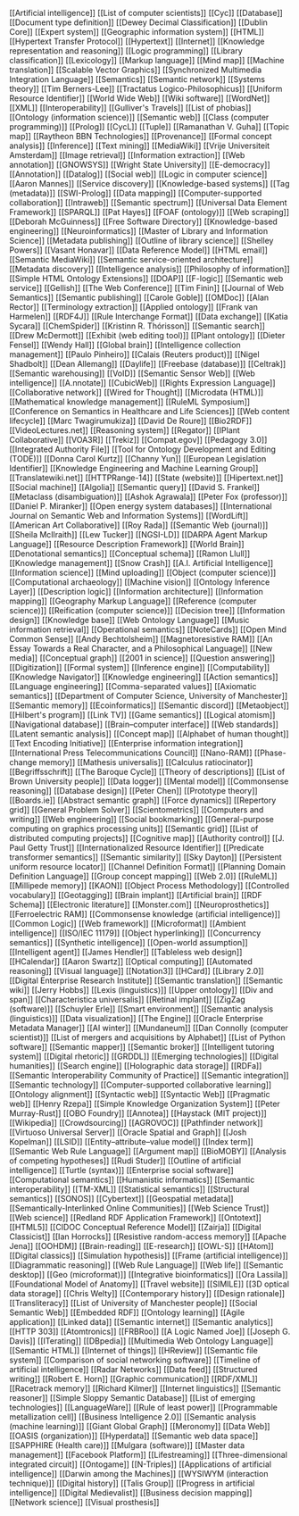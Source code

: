 [[Artificial intelligence]]
[[List of computer scientists]]
[[Cyc]]
[[Database]]
[[Document type definition]]
[[Dewey Decimal Classification]]
[[Dublin Core]]
[[Expert system]]
[[Geographic information system]]
[[HTML]]
[[Hypertext Transfer Protocol]]
[[Hypertext]]
[[Internet]]
[[Knowledge representation and reasoning]]
[[Logic programming]]
[[Library classification]]
[[Lexicology]]
[[Markup language]]
[[Mind map]]
[[Machine translation]]
[[Scalable Vector Graphics]]
[[Synchronized Multimedia Integration Language]]
[[Semantics]]
[[Semantic network]]
[[Systems theory]]
[[Tim Berners-Lee]]
[[Tractatus Logico-Philosophicus]]
[[Uniform Resource Identifier]]
[[World Wide Web]]
[[Wiki software]]
[[WordNet]]
[[XML]]
[[Interoperability]]
[[Gulliver's Travels]]
[[List of phobias]]
[[Ontology (information science)]]
[[Semantic web]]
[[Class (computer programming)]]
[[Prolog]]
[[CycL]]
[[Tuple]]
[[Ramanathan V. Guha]]
[[Topic map]]
[[Raytheon BBN Technologies]]
[[Provenance]]
[[Formal concept analysis]]
[[Inference]]
[[Text mining]]
[[MediaWiki]]
[[Vrije Universiteit Amsterdam]]
[[Image retrieval]]
[[Information extraction]]
[[Web annotation]]
[[GNOWSYS]]
[[Wright State University]]
[[E-democracy]]
[[Annotation]]
[[Datalog]]
[[Social web]]
[[Logic in computer science]]
[[Aaron Mannes]]
[[Service discovery]]
[[Knowledge-based systems]]
[[Tag (metadata)]]
[[SWI-Prolog]]
[[Data mapping]]
[[Computer-supported collaboration]]
[[Intraweb]]
[[Semantic spectrum]]
[[Universal Data Element Framework]]
[[SPARQL]]
[[Pat Hayes]]
[[FOAF (ontology)]]
[[Web scraping]]
[[Deborah McGuinness]]
[[Free Software Directory]]
[[Knowledge-based engineering]]
[[Neuroinformatics]]
[[Master of Library and Information Science]]
[[Metadata publishing]]
[[Outline of library science]]
[[Shelley Powers]]
[[Vasant Honavar]]
[[Data Reference Model]]
[[HTML email]]
[[Semantic MediaWiki]]
[[Semantic service-oriented architecture]]
[[Metadata discovery]]
[[Intelligence analysis]]
[[Philosophy of information]]
[[Simple HTML Ontology Extensions]]
[[DOAP]]
[[F-logic]]
[[Semantic web service]]
[[Gellish]]
[[The Web Conference]]
[[Tim Finin]]
[[Journal of Web Semantics]]
[[Semantic publishing]]
[[Carole Goble]]
[[OMDoc]]
[[Alan Rector]]
[[Terminology extraction]]
[[Applied ontology]]
[[Frank van Harmelen]]
[[RDF4J]]
[[Rule Interchange Format]]
[[Data exchange]]
[[Katia Sycara]]
[[ChemSpider]]
[[Kristinn R. Thórisson]]
[[Semantic search]]
[[Drew McDermott]]
[[Exhibit (web editing tool)]]
[[Plant ontology]]
[[Dieter Fensel]]
[[Wendy Hall]]
[[Global brain]]
[[Intelligence collection management]]
[[Paulo Pinheiro]]
[[Calais (Reuters product)]]
[[Nigel Shadbolt]]
[[Dean Allemang]]
[[Daylife]]
[[Freebase (database)]]
[[Celtrak]]
[[Semantic warehousing]]
[[VoID]]
[[Semantic Sensor Web]]
[[Web intelligence]]
[[A.nnotate]]
[[CubicWeb]]
[[Rights Expression Language]]
[[Collaborative network]]
[[Wired for Thought]]
[[Microdata (HTML)]]
[[Mathematical knowledge management]]
[[RuleML Symposium]]
[[Conference on Semantics in Healthcare and Life Sciences]]
[[Web content lifecycle]]
[[Marc Twagirumukiza]]
[[David De Roure]]
[[Bio2RDF]]
[[VideoLectures.net]]
[[Reasoning system]]
[[Regator]]
[[IPlant Collaborative]]
[[VOA3R]]
[[Trekiz]]
[[Compat.egov]]
[[Pedagogy 3.0]]
[[Integrated Authority File]]
[[Tool for Ontology Development and Editing (TODE)]]
[[Donna Carol Kurtz]]
[[Channy Yun]]
[[European Legislation Identifier]]
[[Knowledge Engineering and Machine Learning Group]]
[[Translatewiki.net]]
[[HTTPRange-14]]
[[State (website)]]
[[Hipertext.net]]
[[Social machine]]
[[Algolia]]
[[Semantic query]]
[[David S. Frankel]]
[[Metaclass (disambiguation)]]
[[Ashok Agrawala]]
[[Peter Fox (professor)]]
[[Daniel P. Miranker]]
[[Open energy system databases]]
[[International Journal on Semantic Web and Information Systems]]
[[WordLift]]
[[American Art Collaborative]]
[[Roy Rada]]
[[Semantic Web (journal)]]
[[Sheila McIlraith]]
[[Lew Tucker]]
[[NGSI-LD]]
[[DARPA Agent Markup Language]]
[[Resource Description Framework]]
[[World Brain]]
[[Denotational semantics]]
[[Conceptual schema]]
[[Ramon Llull]]
[[Knowledge management]]
[[Snow Crash]]
[[A.I. Artificial Intelligence]]
[[Information science]]
[[Mind uploading]]
[[Object (computer science)]]
[[Computational archaeology]]
[[Machine vision]]
[[Ontology Inference Layer]]
[[Description logic]]
[[Information architecture]]
[[Information mapping]]
[[Geography Markup Language]]
[[Reference (computer science)]]
[[Reification (computer science)]]
[[Decision tree]]
[[Information design]]
[[Knowledge base]]
[[Web Ontology Language]]
[[Music information retrieval]]
[[Operational semantics]]
[[NoteCards]]
[[Open Mind Common Sense]]
[[Andy Bechtolsheim]]
[[Magnetoresistive RAM]]
[[An Essay Towards a Real Character, and a Philosophical Language]]
[[New media]]
[[Conceptual graph]]
[[2001 in science]]
[[Question answering]]
[[Digitization]]
[[Formal system]]
[[Inference engine]]
[[Computability]]
[[Knowledge Navigator]]
[[Knowledge engineering]]
[[Action semantics]]
[[Language engineering]]
[[Comma-separated values]]
[[Axiomatic semantics]]
[[Department of Computer Science, University of Manchester]]
[[Semantic memory]]
[[Ecoinformatics]]
[[Semantic discord]]
[[Metaobject]]
[[Hilbert's program]]
[[Link TV]]
[[Game semantics]]
[[Logical atomism]]
[[Navigational database]]
[[Brain–computer interface]]
[[Web standards]]
[[Latent semantic analysis]]
[[Concept map]]
[[Alphabet of human thought]]
[[Text Encoding Initiative]]
[[Enterprise information integration]]
[[International Press Telecommunications Council]]
[[Nano-RAM]]
[[Phase-change memory]]
[[Mathesis universalis]]
[[Calculus ratiocinator]]
[[Begriffsschrift]]
[[The Baroque Cycle]]
[[Theory of descriptions]]
[[List of Brown University people]]
[[Data logger]]
[[Mental model]]
[[Commonsense reasoning]]
[[Database design]]
[[Peter Chen]]
[[Prototype theory]]
[[Boards.ie]]
[[Abstract semantic graph]]
[[Force dynamics]]
[[Repertory grid]]
[[General Problem Solver]]
[[Scientometrics]]
[[Computers and writing]]
[[Web engineering]]
[[Social bookmarking]]
[[General-purpose computing on graphics processing units]]
[[Semantic grid]]
[[List of distributed computing projects]]
[[Cognitive map]]
[[Authority control]]
[[J. Paul Getty Trust]]
[[Internationalized Resource Identifier]]
[[Predicate transformer semantics]]
[[Semantic similarity]]
[[Sky Dayton]]
[[Persistent uniform resource locator]]
[[Channel Definition Format]]
[[Planning Domain Definition Language]]
[[Group concept mapping]]
[[Web 2.0]]
[[RuleML]]
[[Millipede memory]]
[[KAON]]
[[Object Process Methodology]]
[[Controlled vocabulary]]
[[Geotagging]]
[[Brain implant]]
[[Artificial brain]]
[[RDF Schema]]
[[Electronic literature]]
[[Monster.com]]
[[Neuroprosthetics]]
[[Ferroelectric RAM]]
[[Commonsense knowledge (artificial intelligence)]]
[[Common Logic]]
[[Web framework]]
[[Microformat]]
[[Ambient intelligence]]
[[ISO/IEC 11179]]
[[Object hyperlinking]]
[[Concurrency semantics]]
[[Synthetic intelligence]]
[[Open-world assumption]]
[[Intelligent agent]]
[[James Hendler]]
[[Tableless web design]]
[[HCalendar]]
[[Aaron Swartz]]
[[Optical computing]]
[[Automated reasoning]]
[[Visual language]]
[[Notation3]]
[[HCard]]
[[Library 2.0]]
[[Digital Enterprise Research Institute]]
[[Semantic translation]]
[[Semantic wiki]]
[[Jerry Hobbs]]
[[Lexis (linguistics)]]
[[Upper ontology]]
[[Div and span]]
[[Characteristica universalis]]
[[Retinal implant]]
[[ZigZag (software)]]
[[Schuyler Erle]]
[[Smart environment]]
[[Semantic analysis (linguistics)]]
[[Data visualization]]
[[The Engine]]
[[Oracle Enterprise Metadata Manager]]
[[AI winter]]
[[Mundaneum]]
[[Dan Connolly (computer scientist)]]
[[List of mergers and acquisitions by Alphabet]]
[[List of Python software]]
[[Semantic mapper]]
[[Semantic broker]]
[[Intelligent tutoring system]]
[[Digital rhetoric]]
[[GRDDL]]
[[Emerging technologies]]
[[Digital humanities]]
[[Search engine]]
[[Holographic data storage]]
[[RDFa]]
[[Semantic Interoperability Community of Practice]]
[[Semantic integration]]
[[Semantic technology]]
[[Computer-supported collaborative learning]]
[[Ontology alignment]]
[[Syntactic web]]
[[Syntactic Web]]
[[Pragmatic web]]
[[Henry Rzepa]]
[[Simple Knowledge Organization System]]
[[Peter Murray-Rust]]
[[OBO Foundry]]
[[Annotea]]
[[Haystack (MIT project)]]
[[Wikipedia]]
[[Crowdsourcing]]
[[AGROVOC]]
[[Pathfinder network]]
[[Virtuoso Universal Server]]
[[Oracle Spatial and Graph]]
[[Josh Kopelman]]
[[LSID]]
[[Entity–attribute–value model]]
[[Index term]]
[[Semantic Web Rule Language]]
[[Argument map]]
[[BioMOBY]]
[[Analysis of competing hypotheses]]
[[Rudi Studer]]
[[Outline of artificial intelligence]]
[[Turtle (syntax)]]
[[Enterprise social software]]
[[Computational semantics]]
[[Humanistic informatics]]
[[Semantic interoperability]]
[[TM-XML]]
[[Statistical semantics]]
[[Structural semantics]]
[[SONOS]]
[[Cybertext]]
[[Geospatial metadata]]
[[Semantically-Interlinked Online Communities]]
[[Web Science Trust]]
[[Web science]]
[[Redland RDF Application Framework]]
[[Ontotext]]
[[HTML5]]
[[CIDOC Conceptual Reference Model]]
[[Zairja]]
[[Digital Classicist]]
[[Ian Horrocks]]
[[Resistive random-access memory]]
[[Apache Jena]]
[[OOHDM]]
[[Brain-reading]]
[[E-research]]
[[OWL-S]]
[[HAtom]]
[[Digital classics]]
[[Simulation hypothesis]]
[[Frame (artificial intelligence)]]
[[Diagrammatic reasoning]]
[[Web Rule Language]]
[[Web life]]
[[Semantic desktop]]
[[Geo (microformat)]]
[[Integrative bioinformatics]]
[[Ora Lassila]]
[[Foundational Model of Anatomy]]
[[Travel website]]
[[SIMILE]]
[[3D optical data storage]]
[[Chris Welty]]
[[Contemporary history]]
[[Design rationale]]
[[Transliteracy]]
[[List of University of Manchester people]]
[[Social Semantic Web]]
[[Embedded RDF]]
[[Ontology learning]]
[[Agile application]]
[[Linked data]]
[[Semantic internet]]
[[Semantic analytics]]
[[HTTP 303]]
[[Atomtronics]]
[[FRBRoo]]
[[A Logic Named Joe]]
[[Joseph G. Davis]]
[[ITerating]]
[[DBpedia]]
[[Multimedia Web Ontology Language]]
[[Semantic HTML]]
[[Internet of things]]
[[HReview]]
[[Semantic file system]]
[[Comparison of social networking software]]
[[Timeline of artificial intelligence]]
[[Radar Networks]]
[[Data feed]]
[[Structured writing]]
[[Robert E. Horn]]
[[Graphic communication]]
[[RDF/XML]]
[[Racetrack memory]]
[[Richard Kilmer]]
[[Internet linguistics]]
[[Semantic reasoner]]
[[Simple Sloppy Semantic Database]]
[[List of emerging technologies]]
[[LanguageWare]]
[[Rule of least power]]
[[Programmable metallization cell]]
[[Business Intelligence 2.0]]
[[Semantic analysis (machine learning)]]
[[Giant Global Graph]]
[[Meronomy]]
[[Data Web]]
[[OASIS (organization)]]
[[Hyperdata]]
[[Semantic web data space]]
[[SAPPHIRE (Health care)]]
[[Mulgara (software)]]
[[Master data management]]
[[Facebook Platform]]
[[Lifestreaming]]
[[Three-dimensional integrated circuit]]
[[Ontogame]]
[[N-Triples]]
[[Applications of artificial intelligence]]
[[Darwin among the Machines]]
[[WYSIWYM (interaction technique)]]
[[Digital history]]
[[Talis Group]]
[[Progress in artificial intelligence]]
[[Digital Medievalist]]
[[Business decision mapping]]
[[Network science]]
[[Visual prosthesis]]

